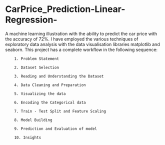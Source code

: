 # CarPrice_Prediction-Linear-Regression-
A machine learning illustration with the ability to predict the car price with the accuracy of 72%. I have employed the various techniques of exploratory data analysis with the data visualisation libraries matplotlib and seaborn. This project has a complete workflow in the following sequence:

        1. Problem Statement
        
        2. Dataset Selection
        
        3. Reading and Understanding the Dataset
        
        4. Data Cleaning and Preparation
        
        5. Visualizing the data
        
        6. Encoding the Categorical data
        
        7. Train - Test Split and Feature Scaling
        
        8. Model Building
        
        9. Prediction and Evaluation of model
        
        10. Insights
